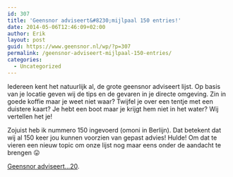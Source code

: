 ```yaml
---
id: 307
title: 'Geensnor adviseert&#8230;mijlpaal 150 entries!'
date: 2014-05-06T12:46:09+02:00
author: Erik
layout: post
guid: https://www.geensnor.nl/wp/?p=307
permalink: /geensnor-adviseert-mijlpaal-150-entries/
categories:
  - Uncategorized
---
```

Iedereen kent het natuurlijk al, de grote geensnor adviseert lijst. Op basis van je locatie geven wij de tips en de gevaren in je directe omgeving. Zin in goede koffie maar je weet niet waar? Twijfel je over een tentje met een duistere kaart? Je hebt een boot maar je krijgt hem niet in het water? Wij vertellen het je!

Zojuist heb ik nummero 150 ingevoerd (omoni in Berlijn). Dat betekent dat wij al 150 keer jou kunnen voorzien van gepast advies! Hulde! Om dat te vieren een nieuw topic om onze lijst nog maar eens onder de aandacht te brengen 😛

[Geensnor adviseert&#8230;20](https://advies.geensnor.nl/).